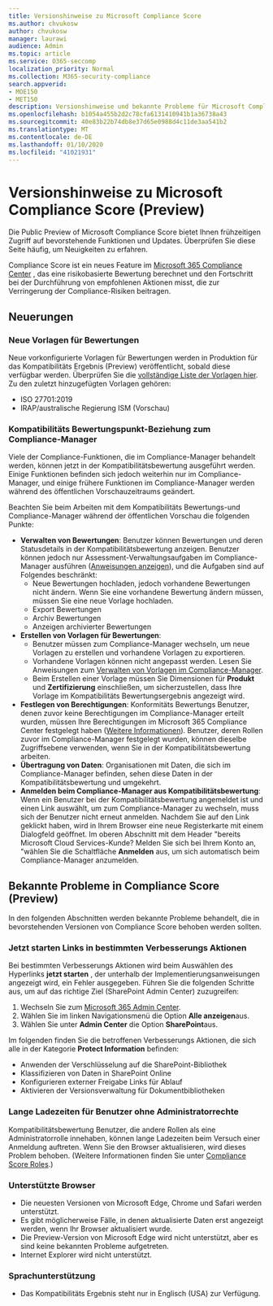 ```yaml
---
title: Versionshinweise zu Microsoft Compliance Score
ms.author: chvukosw
author: chvukosw
manager: laurawi
audience: Admin
ms.topic: article
ms.service: O365-seccomp
localization_priority: Normal
ms.collection: M365-security-compliance
search.appverid:
- MOE150
- MET150
description: Versionshinweise und bekannte Probleme für Microsoft Compliance Score (Preview), ein Feature im M365 Compliance Center, das das vereinfachen und Automatisieren von Risikobewertungen erleichtert.
ms.openlocfilehash: b1054a455b2d2c78cfa6131410941b1a36738a43
ms.sourcegitcommit: 40e83b22b74db8e37d65e0988d4c11de3aa541b2
ms.translationtype: MT
ms.contentlocale: de-DE
ms.lasthandoff: 01/10/2020
ms.locfileid: "41021931"
---
```

# <a name="microsoft-compliance-score-preview-release-notes"></a>Versionshinweise zu Microsoft Compliance Score (Preview)

Die Public Preview of Microsoft Compliance Score bietet Ihnen frühzeitigen Zugriff auf bevorstehende Funktionen und Updates. Überprüfen Sie diese Seite häufig, um Neuigkeiten zu erfahren.

Compliance Score ist ein neues Feature im [Microsoft 365 Compliance Center](microsoft-365-compliance-center.md) , das eine risikobasierte Bewertung berechnet und den Fortschritt bei der Durchführung von empfohlenen Aktionen misst, die zur Verringerung der Compliance-Risiken beitragen.

## <a name="whats-new"></a>Neuerungen

### <a name="new-templates-for-assessments"></a>Neue Vorlagen für Bewertungen

Neue vorkonfigurierte Vorlagen für Bewertungen werden in Produktion für das Kompatibilitäts Ergebnis (Preview) veröffentlicht, sobald diese verfügbar werden. Überprüfen Sie die [vollständige Liste der Vorlagen hier](compliance-score.md#templates). Zu den zuletzt hinzugefügten Vorlagen gehören:

- ISO 27701:2019
- IRAP/australische Regierung ISM (Vorschau)


### <a name="compliance-score-relationship-to-compliance-manager"></a>Kompatibilitäts Bewertungspunkt-Beziehung zum Compliance-Manager

Viele der Compliance-Funktionen, die im Compliance-Manager behandelt werden, können jetzt in der Kompatibilitätsbewertung ausgeführt werden. Einige Funktionen befinden sich jedoch weiterhin nur im Compliance-Manager, und einige frühere Funktionen im Compliance-Manager werden während des öffentlichen Vorschauzeitraums geändert. 

Beachten Sie beim Arbeiten mit dem Kompatibilitäts Bewertungs-und Compliance-Manager während der öffentlichen Vorschau die folgenden Punkte:

- **Verwalten von Bewertungen**: Benutzer können Bewertungen und deren Statusdetails in der Kompatibilitätsbewertung anzeigen. Benutzer können jedoch nur Assessment-Verwaltungsaufgaben im Compliance-Manager ausführen ([Anweisungen anzeigen](working-with-compliance-manager.md#assessments)), und die Aufgaben sind auf Folgendes beschränkt:
    - Neue Bewertungen hochladen, jedoch vorhandene Bewertungen nicht ändern. Wenn Sie eine vorhandene Bewertung ändern müssen, müssen Sie eine neue Vorlage hochladen.
    - Export Bewertungen
    - Archiv Bewertungen
    - Anzeigen archivierter Bewertungen
 - **Erstellen von Vorlagen für Bewertungen**: 
   - Benutzer müssen zum Compliance-Manager wechseln, um neue Vorlagen zu erstellen und vorhandene Vorlagen zu exportieren. 
   - Vorhandene Vorlagen können nicht angepasst werden. Lesen Sie Anweisungen zum [Verwalten von Vorlagen im Compliance-Manager](working-with-compliance-manager.md#templates).
   - Beim Erstellen einer Vorlage müssen Sie Dimensionen für **Produkt** und **Zertifizierung** einschließen, um sicherzustellen, dass Ihre Vorlage im Kompatibilitäts Bewertungsergebnis angezeigt wird.
 - **Festlegen von Berechtigungen**: Konformitäts Bewertungs Benutzer, denen zuvor keine Berechtigungen im Compliance-Manager erteilt wurden, müssen Ihre Berechtigungen im Microsoft 365 Compliance Center festgelegt haben ([Weitere Informationen](compliance-score-setup.md#set-user-permissions-and-assign-roles)). Benutzer, deren Rollen zuvor im Compliance-Manager festgelegt wurden, können dieselbe Zugriffsebene verwenden, wenn Sie in der Kompatibilitätsbewertung arbeiten.
- **Übertragung von Daten**: Organisationen mit Daten, die sich im Compliance-Manager befinden, sehen diese Daten in der Kompatibilitätsbewertung und umgekehrt.
- **Anmelden beim Compliance-Manager aus Kompatibilitätsbewertung**: Wenn ein Benutzer bei der Kompatibilitätsbewertung angemeldet ist und einen Link auswählt, um zum Compliance-Manager zu wechseln, muss sich der Benutzer nicht erneut anmelden. Nachdem Sie auf den Link geklickt haben, wird in Ihrem Browser eine neue Registerkarte mit einem Dialogfeld geöffnet. Im oberen Abschnitt mit dem Header "bereits Microsoft Cloud Services-Kunde? Melden Sie sich bei Ihrem Konto an, "wählen Sie die Schaltfläche **Anmelden** aus, um sich automatisch beim Compliance-Manager anzumelden.

## <a name="known-issues-in-compliance-score-preview"></a>Bekannte Probleme in Compliance Score (Preview)

In den folgenden Abschnitten werden bekannte Probleme behandelt, die in bevorstehenden Versionen von Compliance Score behoben werden sollten.

### <a name="launch-now-links-in-certain-improvement-actions"></a>Jetzt starten Links in bestimmten Verbesserungs Aktionen

Bei bestimmten Verbesserungs Aktionen wird beim Auswählen des Hyperlinks **jetzt starten** , der unterhalb der Implementierungsanweisungen angezeigt wird, ein Fehler ausgegeben. Führen Sie die folgenden Schritte aus, um auf das richtige Ziel (SharePoint Admin Center) zuzugreifen:

1. Wechseln Sie zum [Microsoft 365 Admin Center](https://admin.microsoft.com).
2. Wählen Sie im linken Navigationsmenü die Option **Alle anzeigen**aus.
3. Wählen Sie unter **Admin Center** die Option **SharePoint**aus.

Im folgenden finden Sie die betroffenen Verbesserungs Aktionen, die sich alle in der Kategorie **Protect Information** befinden:
  - Anwenden der Verschlüsselung auf die SharePoint-Bibliothek
  - Klassifizieren von Daten in SharePoint Online
  - Konfigurieren externer Freigabe Links für Ablauf
  - Aktivieren der Versionsverwaltung für Dokumentbibliotheken

### <a name="long-load-times-for-non-admin-users"></a>Lange Ladezeiten für Benutzer ohne Administratorrechte
Kompatibilitätsbewertung Benutzer, die andere Rollen als eine Administratorrolle innehaben, können lange Ladezeiten beim Versuch einer Anmeldung auftreten. Wenn Sie den Browser aktualisieren, wird dieses Problem behoben. (Weitere Informationen finden Sie unter [Compliance Score Roles](compliance-score-setup.md#set-user-permissions-and-assign-roles).)

### <a name="supported-browsers"></a>Unterstützte Browser

- Die neuesten Versionen von Microsoft Edge, Chrome und Safari werden unterstützt.
- Es gibt möglicherweise Fälle, in denen aktualisierte Daten erst angezeigt werden, wenn Ihr Browser aktualisiert wurde.
- Die Preview-Version von Microsoft Edge wird nicht unterstützt, aber es sind keine bekannten Probleme aufgetreten.
- Internet Explorer wird nicht unterstützt.
 
### <a name="language-support"></a>Sprachunterstützung

- Das Kompatibilitäts Ergebnis steht nur in Englisch (USA) zur Verfügung.